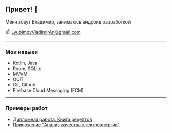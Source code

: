 ## Привет! 👋

Меня зовут Владимир, занимаюсь андроид разработкой

📫 LyubimovVladimirAn@gmail.com

---
### Мои навыки
* Kotlin, Java
* Room, SQLite
* MVVM
* ООП
* Git, Github
* Firebase Cloud Messaging (FCM)

---
### Примеры работ
- [Дипломная работа. Книга рецептов](https://github.com/Dzot1k/neRecipe "NeRecipe")
- [Приложение "Анализ качества электроэнергии"](https://github.com/LyubimoVV/energyRepo "Анализ качества энергоснабжения")

<!--
**Dzot1k/Dzot1k** is a ✨ _special_ ✨ repository because its `README.md` (this file) appears on your GitHub profile.

Here are some ideas to get you started:

- 🔭 I’m currently working on ...
- 🌱 I’m currently learning ...
- 👯 I’m looking to collaborate on ...
- 🤔 I’m looking for help with ...
- 💬 Ask me about ...
- 📫 How to reach me: ...
- 😄 Pronouns: ...
- ⚡ Fun fact: ...
-->
